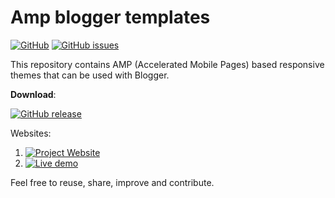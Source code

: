 # Amp blogger templates

[![GitHub](https://img.shields.io/github/license/kolappannathan/amp-blogger-templates.svg?style=flat-square)](#)
[![GitHub issues](https://img.shields.io/github/issues/kolappannathan/amp-blogger-templates.svg?style=flat-square)](#)

This repository contains AMP (Accelerated Mobile Pages) based responsive themes that can be used with Blogger.

**Download**:

[![GitHub release](https://img.shields.io/github/release/kolappannathan/amp-blogger-templates.svg?logo=github&style=flat-square)](https://github.com/kolappannathan/amp-blogger-templates/releases)

Websites:

 1. [![Project Website](https://img.shields.io/badge/View-Project%20website-blue.svg?logo=mozilla%20firefox&style=flat-square)](https://kolappannathan.github.io/projects/amp-blogger-templates/index.html)
 2. [![Live demo](https://img.shields.io/badge/View-Live%20demo-blue.svg?logo=mozilla%20firefox&style=flat-square)](https://amp-in-blogger.blogspot.com/)

Feel free to reuse, share, improve and contribute.
